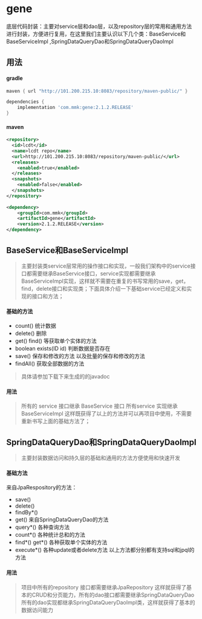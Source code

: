 # gene
底层代码封装：主要对service层和dao层，以及repository层的常用和通用方法进行封装，方便进行复用，在这里我们主要认识以下几个类：BaseService和BaseServiceImpl ,SpringDataQueryDao和SpringDataQueryDaoImpl

## 用法

#### gradle
```groovy
maven { url "http://101.200.215.10:8083/repository/maven-public/" }

dependencies {
    implementation 'com.mmk:gene:2.1.2.RELEASE'
}
```

#### maven
```xml
<repository>
  <id>lcdt</id>
  <name>lcdt repo</name>
  <url>http://101.200.215.10:8083/repository/maven-public/</url>
  <releases>
    <enabled>true</enabled>
  </releases>
  <snapshots>
    <enabled>false</enabled>
  </snapshots>
</repository>
        
<dependency>
    <groupId>com.mmk</groupId>
    <artifactId>gene</artifactId>
    <version>2.1.2.RELEASE</version>
</dependency>
```

## BaseService和BaseServiceImpl 
> 主要封装类service层常用的操作接口和实现，一般我们架构中的service接口都需要继承BaseService接口，service实现都需要继承BaseServiceImpl实现，这样就不需要在重复的书写常用的save，get，find，delete接口和实现类；下面具体介绍一下基础service已经定义和实现的接口和方法；

#### 基础的方法
* count() 统计数据
* delete() 删除
* get() find() 等获取单个实体的方法
* boolean	exists(ID id) 判断数据是否存在
* save() 保存和修改的方法 以及批量的保存和修改的方法
* findAll() 获取全部数据的方法

> 具体请参加下载下来生成的的javadoc

#### 用法
> 所有的 service 接口继承 BaseService 接口 所有service 实现继承BaseServiceImpl 这样既获得了以上的方法并可以再项目中使用，不需要重新书写上面的基础方法了；

## SpringDataQueryDao和SpringDataQueryDaoImpl
> 主要封装数据访问和持久层的基础和通用的方法方便使用和快速开发
#### 基础方法
来自JpaRespository的方法：
* save()
* delete()
* findBy*()
* get()
来自SpringDataQueryDao的方法
* query*() 各种查询方法
* count*() 各种统计总和的方法
* find*() get*() 各种获取单个实体的方法
* execute*() 各种update或者delete方法
以上方法都分别都有支持sql和jpql的方法
#### 用法

> 项目中所有的repository 接口都需要继承JpaRepository 这样就获得了基本的CRUD和分页能力，所有的dao接口都需要继承SpringDataQueryDao 所有的dao实现都继承SpringDataQueryDaoImpl类，这样就获得了基本的数据访问能力


